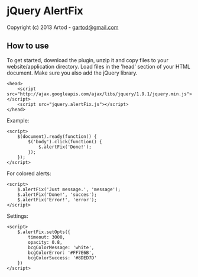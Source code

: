 jQuery AlertFix
========

Copyright (c) 2013 Artod - gartod@gmail.com

How to use
----------

To get started, download the plugin, unzip it and copy files to your website/application directory.
Load files in the 'head' section of your HTML document. Make sure you also add the jQuery library.

    <head>
        <script src="http://ajax.googleapis.com/ajax/libs/jquery/1.9.1/jquery.min.js"></script>		
        <script src="jquery.alertFix.js"></script>
    </head>

Example:

    <script>
		$(document).ready(function() {
			$('body').click(function() {
				$.alertFix('Done!');
			});
		});
    </script>
	
For colored alerts:

    <script>
		$.alertFix('Just message.', 'message');
		$.alertFix('Done!', 'succes');
		$.alertFix('Error!', 'error');
    </script>
	
Settings:

    <script>
		$.alertFix.setOpts({
			timeout: 3000,
			opacity: 0.8,
			bcgColorMessage: 'white',
			bcgColorError: '#FF7E6B',
			bcgColorSuccess: '#8DED7D'			
		})
    </script>